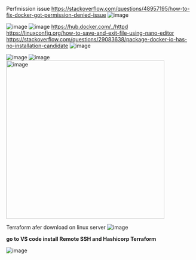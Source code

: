 Perfmission issue 
https://stackoverflow.com/questions/48957195/how-to-fix-docker-got-permission-denied-issue
![image](https://github.com/rajneeshprakashhajela/LinuxCommand/assets/43515480/8d40709d-d321-4b2a-9333-3f1803e75f1d)

![image](https://github.com/rajneeshprakashhajela/LinuxCommand/assets/43515480/e8cea79b-bb7c-480e-8173-5738aa2ca5e9)
![image](https://github.com/rajneeshprakashhajela/LinuxCommand/assets/43515480/f9e74395-1eec-433c-9a44-fe2235a559d2)
https://hub.docker.com/_/httpd
https://linuxconfig.org/how-to-save-and-exit-file-using-nano-editor
https://stackoverflow.com/questions/29083638/package-docker-io-has-no-installation-candidate
![image](https://github.com/rajneeshprakashhajela/LinuxCommand/assets/43515480/9da5183e-76a6-4183-864c-167660b1b705)


![image](https://user-images.githubusercontent.com/43515480/232208795-5484cbec-8610-4ba1-9662-8e3e0e787da5.png)
![image](https://user-images.githubusercontent.com/43515480/232209110-e3750fd7-5872-4daf-88e1-6637d0176785.png)
<img width="423" alt="image" src="https://user-images.githubusercontent.com/43515480/232207980-9d7d78c1-f2ad-43ca-bfc7-c35fd222d26e.png">

Terraform 
afer download on linux server
![image](https://user-images.githubusercontent.com/43515480/232225290-189087b8-09a6-49ee-9d43-c0ff7f461d84.png)

<b>go to VS code  install Remote SSH and Hashicorp Terraform</b>

![image](https://user-images.githubusercontent.com/43515480/232225188-3551ef5d-ebbe-4b88-b6e8-7418b919cf58.png)


